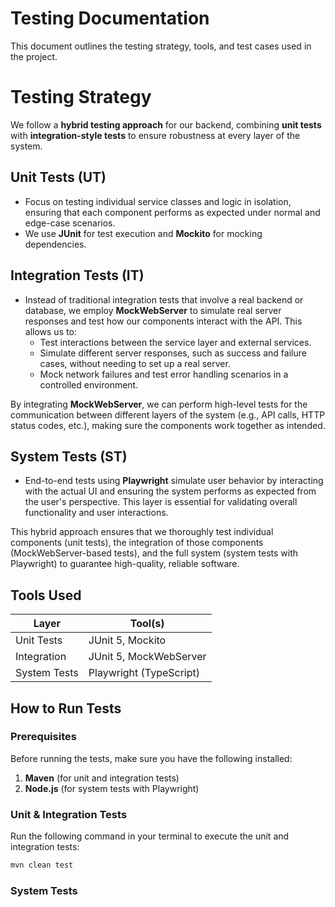 # Testing Documentation

This document outlines the testing strategy, tools, and test cases used in the project.


# Testing Strategy

We follow a **hybrid testing approach** for our backend, combining **unit tests** with **integration-style tests** to ensure robustness at every layer of the system.

## Unit Tests (UT)
- Focus on testing individual service classes and logic in isolation, ensuring that each component performs as expected under normal and edge-case scenarios.
- We use **JUnit** for test execution and **Mockito** for mocking dependencies.

## Integration Tests (IT)
- Instead of traditional integration tests that involve a real backend or database, we employ **MockWebServer** to simulate real server responses and test how our components interact with the API. This allows us to:
  - Test interactions between the service layer and external services.
  - Simulate different server responses, such as success and failure cases, without needing to set up a real server.
  - Mock network failures and test error handling scenarios in a controlled environment.

By integrating **MockWebServer**, we can perform high-level tests for the communication between different layers of the system (e.g., API calls, HTTP status codes, etc.), making sure the components work together as intended.

## System Tests (ST)
- End-to-end tests using **Playwright** simulate user behavior by interacting with the actual UI and ensuring the system performs as expected from the user's perspective. This layer is essential for validating overall functionality and user interactions.


This hybrid approach ensures that we thoroughly test individual components (unit tests), the integration of those components (MockWebServer-based tests), and the full system (system tests with Playwright) to guarantee high-quality, reliable software.


## Tools Used

| Layer         | Tool(s)                    |
|---------------|----------------------------|
| Unit Tests    | JUnit 5, Mockito           |
| Integration   | JUnit 5, MockWebServer     |
| System Tests  | Playwright (TypeScript)    |


## How to Run Tests

### Prerequisites
Before running the tests, make sure you have the following installed:
1. **Maven** (for unit and integration tests)
2. **Node.js** (for system tests with Playwright)

### Unit & Integration Tests

Run the following command in your terminal to execute the unit and integration tests:
```bash
mvn clean test
```

### System Tests

